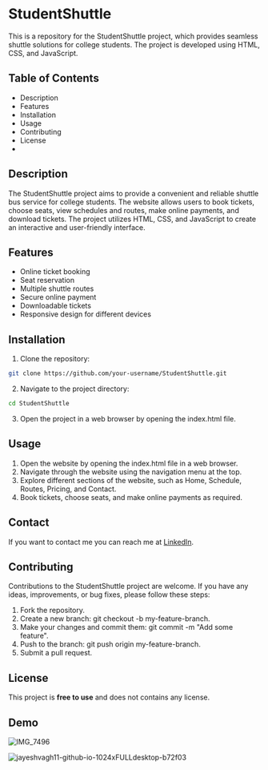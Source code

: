 # StudentShuttle

This is a repository for the StudentShuttle project, which provides seamless shuttle solutions for college students. The project is developed using HTML, CSS, and JavaScript.

## Table of Contents
* Description
* Features
* Installation
* Usage
* Contributing
* License
* 
## Description
The StudentShuttle project aims to provide a convenient and reliable shuttle bus service for college students. The website allows users to book tickets, choose seats, view schedules and routes, make online payments, and download tickets. The project utilizes HTML, CSS, and JavaScript to create an interactive and user-friendly interface.
## Features
* Online ticket booking
* Seat reservation
* Multiple shuttle routes
* Secure online payment
* Downloadable tickets
* Responsive design for different devices

## Installation

1. Clone the repository:
```bash
git clone https://github.com/your-username/StudentShuttle.git
```
2. Navigate to the project directory:
```bash
cd StudentShuttle
```
3. Open the project in a web browser by opening the index.html file.
## Usage
1. Open the website by opening the index.html file in a web browser.
2. Navigate through the website using the navigation menu at the top.
3. Explore different sections of the website, such as Home, Schedule, Routes, Pricing, and Contact.
4. Book tickets, choose seats, and make online payments as required.
## Contact
If you want to contact me you can reach me at [LinkedIn](https://www.linkedin.com/in/jayesh-vagh-309ba31aa/).

## Contributing
Contributions to the StudentShuttle project are welcome. If you have any ideas, improvements, or bug fixes, please follow these steps:

1. Fork the repository.
2. Create a new branch: git checkout -b my-feature-branch.
3. Make your changes and commit them: git commit -m "Add some feature".
4. Push to the branch: git push origin my-feature-branch.
5. Submit a pull request.
## License
This project is **free to use** and does not contains any license.

## Demo
![IMG_7496](https://github.com/jayeshvagh11/studentshuttle/assets/123942397/8013ca91-4bf7-4173-965c-e3ec46799668)

![jayeshvagh11-github-io-1024xFULLdesktop-b72f03](https://github.com/jayeshvagh11/studentshuttle/assets/123942397/18006b3a-c72b-4c2a-bb67-6389d136f8bb)







